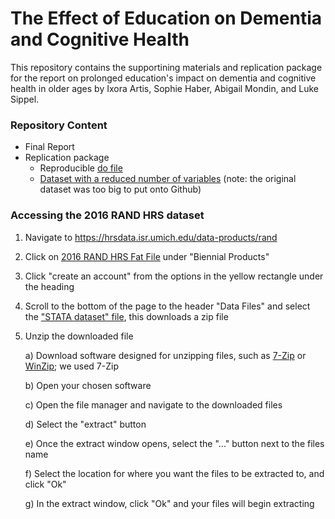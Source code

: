 # The Effect of Education on Dementia and Cognitive Health
This repository contains the supportining materials and replication package for the report on prolonged education's impact on dementia and cognitive health in older ages by Ixora Artis, Sophie Haber, Abigail Mondin, and Luke Sippel.
### Repository Content 
- Final Report
- Replication package
  - Reproducible [do file](2016_RAND_HRS.do) 
  - [Dataset with a reduced number of variables](h16f2c_reduced_variables.dta) (note: the original dataset was too big to put onto Github)
### Accessing the 2016 RAND HRS dataset
1. Navigate to https://hrsdata.isr.umich.edu/data-products/rand
2. Click on [2016 RAND HRS Fat File](https://hrsdata.isr.umich.edu/data-products/2016-rand-hrs-fat-file) under "Biennial Products"
3. Click "create an account" from the options in the yellow rectangle under the heading
4. Scroll to the bottom of the page to the header "Data Files" and select the ["STATA dataset" file](https://hrsdata.isr.umich.edu/data-file-download/16297), this downloads a zip file
5. Unzip the downloaded file

     a) Download software designed for unzipping files, such as [7-Zip](https://www.7-zip.org/) or [WinZip](https://www.winzip.com/en/); we used 7-Zip

     b) Open your chosen software

     c) Open the file manager and navigate to the downloaded files

     d) Select the "extract" button

     e) Once the extract window opens, select the "..." button next to the files name

     f) Select the location for where you want the files to be extracted to, and click "Ok"

     g) In the extract window, click "Ok" and your files will begin extracting
